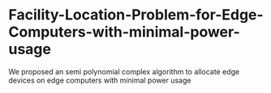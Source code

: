 # Facility-Location-Problem-for-Edge-Computers-with-minimal-power-usage
We proposed an semi polynomial complex algorithm to allocate edge devices on edge computers with minimal power usage
